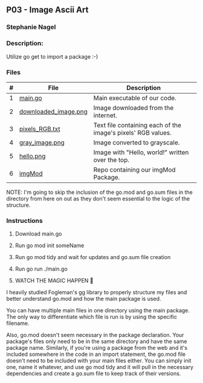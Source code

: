 ## P03 - Image Ascii Art 
### Stephanie Nagel
### Description:

Utilize go get to import a package :-)

### Files

|   #   | File            | Description                                        |
| :---: | --------------- | -------------------------------------------------- |
| 1 | [main.go](https://github.com/aelious/4143-PLC-Nagel/blob/main/Assignments/P03/main.go) | Main executable of our code. |
| 2 | [downloaded_image.png](https://github.com/aelious/4143-PLC-Nagel/blob/main/Assignments/P03/downloaded_image.png) | Image downloaded from the internet. |
| 3 | [pixels_RGB.txt](https://github.com/aelious/4143-PLC-Nagel/blob/main/Assignments/P03/pixels_RGB.txt) | Text file containing each of the image's pixels' RGB values.  |
| 4 | [gray_image.png](https://github.com/aelious/4143-PLC-Nagel/blob/main/Assignments/P03/gray_image.png) | Image converted to grayscale. |
| 5 | [hello.png](https://github.com/aelious/4143-PLC-Nagel/blob/main/Assignments/P03/hello.png)  | Image with "Hello, world!" written over the top.  |
| 6 | [imgMod](https://github.com/aelious/imgMod)   | Repo containing our imgMod Package. |

NOTE: I'm going to skip the inclusion of the go.mod and go.sum files in the directory from here on out as they don't seem essential to the logic of the structure.

### Instructions

1. Download main.go

1. Run go mod init someName

1. Run go mod tidy and wait for updates and go.sum file creation

1. Run go run ./main.go

1. WATCH THE MAGIC HAPPEN 🤯

I heavily studied Fogleman's gg library to properly structure my files and better understand go.mod and how the main package is used.

You can have multiple main files in one directory using the main package. The only way to differentiate which file is run is by using the specific filename.

Also, go.mod doesn't seem necessary in the package declaration. Your package's files only need to be in the same directory and have the same package name. Similarly, if you're using a package from the web and it's included somewhere in the code in an import statement, the go.mod file doesn't need to be included with your main files either. You can simply init one, name it whatever, and use go mod tidy and it will pull in the necessary dependencies and create a go.sum file to keep track of their versions.
